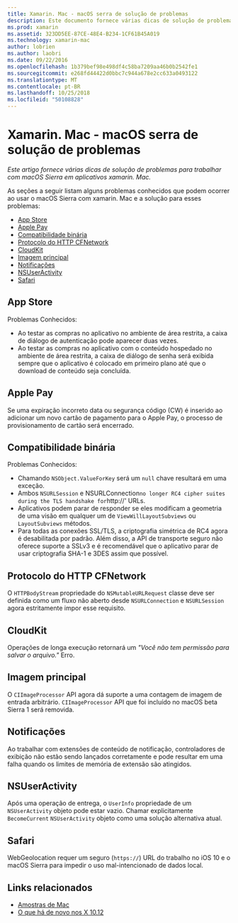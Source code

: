```yaml
---
title: Xamarin. Mac - macOS serra de solução de problemas
description: Este documento fornece várias dicas de solução de problemas para trabalhar com macOS Sierra em aplicativos xamarin. Mac. Dicas se relacionam com o Mac App Store, Apple Pay, compatibilidade binária, CFNetwork, CloudKit e muito mais.
ms.prod: xamarin
ms.assetid: 323DD5EE-87CE-48E4-B234-1CF61B45A019
ms.technology: xamarin-mac
author: lobrien
ms.author: laobri
ms.date: 09/22/2016
ms.openlocfilehash: 1b379bef98e498df4c58ba7209aa46b0b2542fe1
ms.sourcegitcommit: e268fd44422d0bbc7c944a678e2cc633a0493122
ms.translationtype: MT
ms.contentlocale: pt-BR
ms.lasthandoff: 10/25/2018
ms.locfileid: "50108828"
---
```

# <a name="xamarinmac---macos-sierra-troubleshooting"></a>Xamarin. Mac - macOS serra de solução de problemas

_Este artigo fornece várias dicas de solução de problemas para trabalhar com macOS Sierra em aplicativos xamarin. Mac._

As seções a seguir listam alguns problemas conhecidos que podem ocorrer ao usar o macOS Sierra com xamarin. Mac e a solução para esses problemas:

- [App Store](#App-Store)
- [Apple Pay](#Apple-Pay)
- [Compatibilidade binária](#Binary-Compatibility)
- [Protocolo do HTTP CFNetwork](#CFNetwork-HTTP-Protocol)
- [CloudKit](#CloudKit)
- [Imagem principal](#CoreImage)
- [Notificações](#Notifications)
- [NSUserActivity](#NSUserActivity)
- [Safari](#Safari)

<a name="App-Store" />

## <a name="app-store"></a>App Store

Problemas Conhecidos:

- Ao testar as compras no aplicativo no ambiente de área restrita, a caixa de diálogo de autenticação pode aparecer duas vezes.
- Ao testar as compras no aplicativo com o conteúdo hospedado no ambiente de área restrita, a caixa de diálogo de senha será exibida sempre que o aplicativo é colocado em primeiro plano até que o download de conteúdo seja concluída.

<a name="Apple-Pay" />

## <a name="apple-pay"></a>Apple Pay

Se uma expiração incorreto data ou segurança código (CW) é inserido ao adicionar um novo cartão de pagamento para o Apple Pay, o processo de provisionamento de cartão será encerrado.

<a name="Binary-Compatibility" />

## <a name="binary-compatibility"></a>Compatibilidade binária

Problemas Conhecidos:

- Chamando `NSObject.ValueForKey` será um `null` chave resultará em uma exceção.
- Ambos `NSURLSession` e NSURLConnection` no longer RC4 cipher suites during the TLS handshake for `http://' URLs.
- Aplicativos podem parar de responder se eles modificam a geometria de uma visão em qualquer um de `ViewWillLayoutSubviews` ou `LayoutSubviews` métodos.
- Para todas as conexões SSL/TLS, a criptografia simétrica de RC4 agora é desabilitada por padrão. Além disso, a API de transporte seguro não oferece suporte a SSLv3 e é recomendável que o aplicativo parar de usar criptografia SHA-1 e 3DES assim que possível.

<a name="CFNetwork-HTTP-Protocol" />

## <a name="cfnetwork-http-protocol"></a>Protocolo do HTTP CFNetwork

O `HTTPBodyStream` propriedade do `NSMutableURLRequest` classe deve ser definida como um fluxo não aberto desde `NSURLConnection` e `NSURLSession` agora estritamente impor esse requisito.

<a name="CloudKit" />

## <a name="cloudkit"></a>CloudKit

Operações de longa execução retornará um _"Você não tem permissão para salvar o arquivo."_ Erro.

<a name="CoreImage" />

## <a name="core-image"></a>Imagem principal

O `CIImageProcessor` API agora dá suporte a uma contagem de imagem de entrada arbitrário. `CIImageProcessor` API que foi incluído no macOS beta Sierra 1 será removida.

<a name="Notifications" />

## <a name="notifications"></a>Notificações

Ao trabalhar com extensões de conteúdo de notificação, controladores de exibição não estão sendo lançados corretamente e pode resultar em uma falha quando os limites de memória de extensão são atingidos.

<a name="NSUserActivity" />

## <a name="nsuseractivity"></a>NSUserActivity

Após uma operação de entrega, o `UserInfo` propriedade de um `NSUserActivity` objeto pode estar vazio. Chamar explicitamente `BecomeCurrent` `NSUserActivity` objeto como uma solução alternativa atual.

<a name="Safari" />

## <a name="safari"></a>Safari

WebGeolocation requer um seguro (`https://`) URL do trabalho no iOS 10 e o macOS Sierra para impedir o uso mal-intencionado de dados local.







## <a name="related-links"></a>Links relacionados

- [Amostras de Mac](https://developer.xamarin.com/samples/mac/)
- [O que há de novo nos X 10.12](https://developer.apple.com/library/prerelease/content/releasenotes/MacOSX/WhatsNewInOSX/Articles/OSXv10.html#//apple_ref/doc/uid/TP40017145-SW1)
